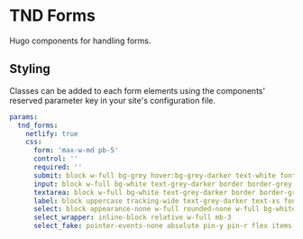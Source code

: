 # TND Forms

Hugo components for handling forms.

## Styling

Classes can be added to each form elements using the components' reserved parameter key in your site's configuration file.

```yaml
params:
  tnd_forms:
    netlify: true
    css:
      form: 'max-w-md pb-5'
      control: ''
      required: ''
      submit: block w-full bg-grey hover:bg-grey-darker text-white font-bold py-3 px-4 focus:outline-none focus:shadow-outline
      input: block w-full bg-white text-grey-darker border border-grey py-3 px-4 mb-3 leading-tight focus:outline-none
      textarea: block w-full bg-white text-grey-darker border border-grey py-3 px-4 mb-3 leading-tight focus:outline-none h-48
      label: block uppercase tracking-wide text-grey-darker text-xs font-bold mb-2
      select: block appearance-none w-full rounded-none w-full bg-white text-grey-darker border border-grey py-3 px-4 leading-tight focus:outline-none focus:outline-none focus:shadow-outline
      select_wrapper: inline-block relative w-full mb-3
      select_fake: pointer-events-none absolute pin-y pin-r flex items-center px-2 text-grey-darker
```